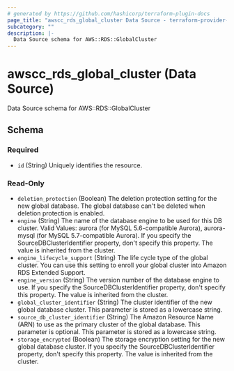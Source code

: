 ```yaml
---
# generated by https://github.com/hashicorp/terraform-plugin-docs
page_title: "awscc_rds_global_cluster Data Source - terraform-provider-awscc"
subcategory: ""
description: |-
  Data Source schema for AWS::RDS::GlobalCluster
---
```


# awscc_rds_global_cluster (Data Source)

Data Source schema for AWS::RDS::GlobalCluster



<!-- schema generated by tfplugindocs -->
## Schema

### Required

- `id` (String) Uniquely identifies the resource.

### Read-Only

- `deletion_protection` (Boolean) The deletion protection setting for the new global database. The global database can't be deleted when deletion protection is enabled.
- `engine` (String) The name of the database engine to be used for this DB cluster. Valid Values: aurora (for MySQL 5.6-compatible Aurora), aurora-mysql (for MySQL 5.7-compatible Aurora).
If you specify the SourceDBClusterIdentifier property, don't specify this property. The value is inherited from the cluster.
- `engine_lifecycle_support` (String) The life cycle type of the global cluster. You can use this setting to enroll your global cluster into Amazon RDS Extended Support.
- `engine_version` (String) The version number of the database engine to use. If you specify the SourceDBClusterIdentifier property, don't specify this property. The value is inherited from the cluster.
- `global_cluster_identifier` (String) The cluster identifier of the new global database cluster. This parameter is stored as a lowercase string.
- `source_db_cluster_identifier` (String) The Amazon Resource Name (ARN) to use as the primary cluster of the global database. This parameter is optional. This parameter is stored as a lowercase string.
- `storage_encrypted` (Boolean) The storage encryption setting for the new global database cluster.
If you specify the SourceDBClusterIdentifier property, don't specify this property. The value is inherited from the cluster.
